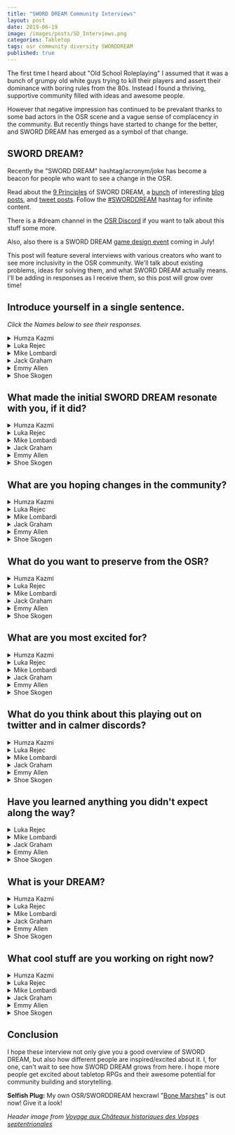 ```yaml
---
title: "SWORD DREAM Community Interviews"
layout: post
date: 2019-06-19
image: /images/posts/SD_Interviews.png
categories: Tabletop
tags: osr community diversity SWORDDREAM
published: true
---
```


The first time I heard about "Old School Roleplaying" I assumed that it was a bunch of grumpy old white guys trying to kill their players and assert their dominance with boring rules from the 80s. Instead I found a thriving, supportive community filled with ideas and awesome people.

However that negative impression has continued to be prevalant thanks to some bad actors in the OSR scene and a vague sense of complacency in the community. But recently things have started to change for the better, and SWORD DREAM has emerged as a symbol of that change.

## SWORD DREAM?

Recently the "SWORD DREAM" hashtag/acronym/joke has become a beacon for people who want to see a change in the OSR. 

Read about the [9 Principles](https://docs.google.com/document/d/1GnbWtwHuCD_HtfjaKWmqrgcTp9F8DwUOi8ZxQ4ANUg4/edit?usp=sharing) of SWORD DREAM, a [bunch](http://graverobbersguide.blogspot.com/2019/06/a-sword-dream.html) of interesting [blog posts](https://rolesrules.blogspot.com/2019/06/post-osr-adventure-gaming-with.html?m=1), and [tweet posts](https://twitter.com/the_strix/status/1116065753206104064). Follow the [#SWORDDREAM](https://twitter.com/search?q=%23SwordDream) hashtag for infinite content.

There is a #dream channel in the [OSR Discord](https://discord.gg/6vqF25E) if you want to talk about this stuff some more.

Also, also there is a SWORD DREAM [game design event](https://itch.io/jam/dreamjam) coming in July!

This post will feature several interviews with various creators who want to see more inclusivity in the OSR community. We'll talk about existing problems, ideas for solving them, and what SWORD DREAM actually means. I'll be adding in responses as I receive them, so this post will grow over time!

## Introduce yourself in a single sentence.
*Click the Names below to see their responses.*

<details>
  <summary>Humza Kazmi</summary>
  <p>"I'm a second-generation Pakistani-American multiclass immigration attorney/RPG creator; after freelancing on Mongoose's PARANOIA line in the 2000s, I began getting into the OSR scene, and am currently a partner with the Hydra Cooperative."</p>
  <p><strong>Blog</strong>: <a href="https://lotbieth.blogspot.com/">Legacy of the Bieth</a></p>
  <p><strong>Twitter</strong>: <a href="https://twitter.com/Allandaros/">@Allandaros</a></p>
</details>
<details>
  <summary>Luka Rejec</summary>
  <p>"I'm a writer and artist and designer. These days I make psychedelic metal roleplaying games."</p>
  <p><strong>Website</strong>: <a href="https://www.wizardthieffighter.com/">Wizard Thief Fighter</a></p>
  <p><a href="https://www.patreon.com/wizardthieffighter/overview"><strong>Patreon</strong></a></p>
</details>
<details>
  <summary>Mike Lombardi</summary>
  <p>"Hello, I'm a software developer by day, fledgling game developer by night, humane IT proponent and aspiring humane nano-publisher; I make some games and write a lot of bad code and try really hard to make working conditions less shitty everywhere I go."</p>
  <p><a href="https://michaeltlombardi.itch.io/"><strong>Itch.io Store Page</strong></a></p>
  <p><a href="https://twitter.com/TrebuchetOps"><strong>@TrebuchetOps</strong></a></p>
</details>
<details>
  <summary>Jack Graham</summary>
  <p>Hi, I'm Jack Graham, formerly the lead writer on the Eclipse Phase RPG, now a game designer in the SWORDDREAM movement.</p>
  <p><a href="http://twitter.com/jackgraham"><strong>@jackgraham</strong></a></p>
  <p><a href="https://www.patreon.com/giantkiller/overview"><strong>Patreon</strong></a></p>
  <p><a href="https://giantkiller.itch.io/"><strong>Itch.io Store Page</strong></a></p>
</details>
<details>
  <summary>Emmy Allen</summary>
  <p>This is Emmy, who makes various games and game-related books, generally with lots of whimsy, body-horror and strangeness, and who blogs at <a href="http://cavegirlgames.blogspot.com">http://cavegirlgames.blogspot.com</a></p>
</details>
<details>
  <summary>Shoe Skogen</summary>
  <p>Shoe Skogen is probably not a cannibal but one can never be too sure. They've been part of the FLAILSNAILS scene almost since the beginning and have played everso many games. And now, run the OSR as Crown-Captain, which is a hard job but someone has to do it.</p>
  <p><a href="The Magic Spoon">http://www.tatterhood.net/</a></p>
  <p><a href="https://twitter.com/shoepixie">@shoepixie</a></p>
</details>

## What made the initial SWORD DREAM resonate with you, if it did?

<details>
  <summary>Humza Kazmi</summary>
  <p>SWORD DREAM resonated with me because of the playful nature of the framing ("Second Wave Of RPG Design / DIY Rules Everything Around Me") and the goal/intention of being something better than the toxicity and wilful blindness that had made up a lot of the OSR scene's interactions on G+.</p>
  <p>The phrase in and of itself is opaque to me - but then again, so are the letters "OSR" together. I don't really care whether a scene is called Sword Dream or CGA or Second Branch or even still OSR, as long as it's a scene that tries to do better than what's come in the past.</p>
</details>
<details>
  <summary>Luka Rejec</summary>
  <p>What was the initial SWORD DREAM? When we cooked up the cookie acronym? That was certainly fun. The fun and humor and tongue-in-cheek silliness. The openness and the friendliness of everyone involved.</p>
  <p>It initially started on the 12th of February 2019 as a few of us got the idea to come up with a new name for a discord server and I suggested "Second Wave of RPG Discord aka S.W.O.R.D." D.R.E.A.M. came via Lombardi two posts later. Then, four posts later, Fiona Geist put the two together. Finally, another four posts later, Galactic Nomad suggested changing the "D" in SWORD to "Design," making it "discord independent."</p>
  <p>It didn't have a single definition or meaning, there were obvious contradictions in the name itself, and it was never proposed as a specific thing—simply a fun, kind, inclusive label for folks and things and activities. Some people decided to view it as a movement, others as a genre, yet others as a meme.</p>
  <p>Then Lombardi shared it on Twitter as a joke and it took off—and what made it truly resonate for me was when it made a lot of quite obnoxious people quite annoyed. That was truly hilarious.</p>
</details>
<details>
  <summary>Mike Lombardi</summary>
  <p>Well, it resonated with me mostly because it resonated with other folks, especially marginalized folx who had been OSR-adjacent, left the OSR, or had never felt like they could belong/try to fit in there.</p>
  <p>It started as a shitpost borne of frustration but very quickly became something more interesting and worthwhile - because those folx leaned into the idea and made it their own.</p>
</details>
<details>
  <summary>Jack Graham</summary>
  <p>Aside from sounding really cool (who doesn't like swords?), I'm gonna be real here: marketing. A lot of my new work fits into the OSR category from an aesthetic standpoint. But I'd been unwilling to call myself an OSR designer, because I felt the scene had some serious problems with alt-righters in its midst.</p><p>SWORDDREAM spoke to the same aesthetic without the baggage, so I jumped in with both feet.</p>
</details>
<details>
  <summary>Emmy Allen</summary>
  <p>Honestly, I don't think it's really anything /new/. It's a new term, sure, but it's more an attempt to find a label for a branch of osr writing & gaming that's pretty easily identified. People call it artpunk or DIY or indie or hipster or whatever, but it's fairly clear what we mean. sword-dream stuff basically just puts a clear name on that whole vague grouping.</p>
</details>
<details>
  <summary>Shoe Skogen</summary>
  <p>Well, SWORDDREAM doesn't resonate with me at all really, but the idea behind it did.  I favour a FIREDREAM, personally. A SNAILDREAM. A STARDREAM. A new start for the OSR, working hard to heal the wounds of the past. It's an irresistible quest: using the humility and understanding we've gained these last five months to make the whole community better, healthier, more open, more kind.</p>
  <p>I am especially  interested in the implicit acceptance I've always found in the OSR being explicit, and I'm interested in the whole scene becoming more friendly for women.</p>
</details>

## What are you hoping changes in the community?

<details>
  <summary>Humza Kazmi</summary>
  <p>I'd like to see an atmosphere that's more broadly welcoming, particularly to folks from marginalized communities and groups. Relatedly, I'd also like to see a broader set of tones and inspirations in the settings and games that we create. Large parts of the OSR scene grabbed onto the crapsack world, black humor, and high lethality of something like WFRP, along with a punk/early metal vibe (in part as a reaction to the bowlderization of AD&D2e). Those things are all awesome and speak deeply to me, but it's good to see more.</p>
  <p>Finally, I'd also like to see a greater willingness to prevent bad actors from dominating conversations and ensuring that people can safely engage with our scene. This is a fraught part, because increased curation and selectivity in engagement can operate at cross-purposes with broadening access and bringing new folks in. I don't have answers for how to strike this balance yet, but I believe that it's something that we can - and must - manage.</p>
</details>
<details>
  <summary>Luka Rejec</summary>
  <p>I don't think the term "community" is appropriate here. What community are we talking about? Roleplaying games? Hobbies? Tabletop games? There isn't a community, there's a shared field of interest, and the OSR is ... let's say ... a genre within it. There are lots of different, sometimes mutually overlapping, communities within this genre space and overlapping it, all with different foci and interests.</p>
  <p>However, I do enjoy it as a sub-genre, a humorous movement of creativity in a new direction, embracing new people and opening up possibilities for different inventions.</p>
</details>
<details>
  <summary>Mike Lombardi</summary>
  <p>I'm hoping it reduces some of the balkanization between the "storygamer" and "osr" scenes, both of which are consistently pushing themselves and have a lot of shared values and plenty of space to grow and learn from each other. I'm also hopeful that by continuing to be loud about our values we can at least get the bigots to self-identify themselves away from the discourse, which they happily seem pretty keen to do.</p>
</details>
<details>
  <summary>Jack Graham</summary>
  <p>I'd like people to be more aware of the politics -- often unspoken, unexamined -- that go into games. We don't all need to be sucked into a 24/7 Woke-a-Thon, but a little more awareness isn't gonna kill anybody. A certain baseline of awareness about who creators are and what they're doing when they're not making games goes a long way. I'd like us to get to a point where someone can pick up a product and enjoy it without having to worry about whether they're supporting someone awful.</p>
  <p>F'rex, I'm really into metal. With some genres, like black metal or viking-inspired music, you have to go through this fucking research process with a new band to make sure they're not crypto-nazis or some kind of fascist. I feel like you have to do that when you pick up an OSR game now, and it sucks. It sucks having to triple-check stuff you like to make sure it's legit. And that's the point of SWORDDREAM.</p>
  <p>I want people to be able to pick up an OSR/SWORDDREAM book and not have to sweat this political stuff. But we've got to be kind of political to get to a point where we can be less on-alert politically all the time, if that makes sense.</p>
</details>
<details>
  <summary>Emmy Allen</summary>
  <p> I think the community is pretty healthy right now, and - frankly - booting out that one asshole recently was the start of that. Once that particular brand of toxic pedantry was excised people took a hard look at the discourse and decided they wanted to move away from his influence. The emergence of sword-dream as a label is just another step in this direction, I think.</p>
</details>
<details>
  <summary>Shoe Skogen</summary>
  <p>Mostly the things I've said - there were a lot of cultural conventions in the OSR that Zak somehow managed to calcify in place. I want to smash them apart and use the pieces to build something much healthier. I want the bits that are unfriendly to women to change into something more open, more cooperative.  And I want options - I want to break out of the same old assumptions and get really experimental about what the OSR can be.  I see that happening already!</p>
</details>

## What do you want to preserve from the OSR?

<details>
  <summary>Humza Kazmi</summary>
  <p>I want to preserve a culture of personal creation and exploration, a tradition of keeping material focused on improving play at the table, and a design interest in classic RPGs, both as inspiration and a useful jumping-off-point for our own designs. While I want to make sure that we (as a group) create a broader diversity of settings, I also have a deep abiding love for grimy picaresque worlds (and will still be focusing the brunt of my design attention thataways).</p>
</details>
<details>
  <summary>Luka Rejec</summary>
  <p>Preserve from the OSR? Well ... everybody's always going to preserve whatever they want, and there was never just one OSR. Some folks looked back on the original games with nostalgia, others with curiosity, others with economy, and yet others with excitement at using simple building blocks to build alternatives, different possibilities and games. All that's staying, of course.</p>
  <p>I'd suggest that folks keep the openness to innovation, difference, and creativity. Also the emphasis on fun and actual play and games over too much theory-crafting.</p>
  <p>But it's fine to move on from some of the more toxic individuals who've built their reputations on aggressively polarizing discussions, name-calling, bullying, and trolling. Behavior like that doesn't do much for the health of any hobby or community. Can't do much about what they decide to call themselves, but folks can move on and make positive changes and creative work instead.</p>
  <p>For myself, I've never been too comfortable with solid labels. I sometimes referred to my works as OSROWHY (OSR or what have you). Nowadays, tongue-in-cheek, I call it psychedelic metal roleplaying. But if I were to pick a descriptor that is sufficient, just roleplaying games is fine. All the rest is chocolate sprinkles and gravy.</p>
</details>
<details>
  <summary>Mike Lombardi</summary>
  <p>I wanna preserve the design, the DIY, the kitbash, the make your fucking vision and give no fucks drive. I wanna keep the experiments, the blogging, the sharing, the daring.</p>
</details>
<details>
  <summary>Jack Graham</summary>
  <p>So much. The aesthetics. The out-there imaginings. The "slam some stuff together and make it work" attitude toward rules. The openness with regards to sharing ideas and making things hackable. There's so much there that's good to work with!</p>
</details>
<details>
  <summary>Emmy Allen</summary>
  <p>Oh, most of it, except for the bit where people are assholes online because of cliqueyness and culture wars.</p>
</details>
<details>
  <summary>Shoe Skogen</summary>
  <p>The freedom and DIY aesthetic, definitely! Anybody can show up and just make shit. That's magical to me.  Also, the feeling of acceptance and tolerance. Some online scenes seem to have no air in them, the window of acceptable creativity feels very narrow and it’s just my nature to strain against that. In the OSR, for all its faults and little invisible walls (and it does have some), there was still always a sense that all one had to do was show up and be rad.  I like this.</p>
</details>

## What are you most excited for?

<details>
  <summary>Humza Kazmi</summary>
  <p>Bringing in new folks with new design ideas. Amplifying the voices of folks who have been interested in this scene, but hesitated due to some of the loud pernicious voices that were given center stage (Zak), and that were never on the stage but loudly insisted that they were (Pundit, Venger).</p>
</details>
<details>
  <summary>Luka Rejec</summary>
  <p>Umm ... the end's in sight for the layout that's been consuming me alive. Book will go to the editors soon. That's exciting. Finally.</p>
</details>
<details>
  <summary>Mike Lombardi</summary>
  <p>I'm most excited to see what the infusion of great designers who didn't feel comfortable in this space can do with the groundwork the OSR laid and how the OSR designers can grow in kind as we just make cool shit.</p>
</details>
<details>
  <summary>Jack Graham</summary>
  <p>We just announced a <a href="https://itch.io/jam/dreamjam">game jam</a> that will run through the month of July. Over 100 people are signed up at the time of this writing. I'm incredibly psyched to see what they create!</p>
</details>
<details>
  <summary>Emmy Allen</summary>
  <p>Iunno. There's a lot of cool stuff, but the various community projects are very interesting.</p>
</details>
<details>
  <summary>Shoe Skogen</summary>
  <p>I'm excited for so many things! The #Dreamjam coming up, for one! And then SUMMERDREAM bundle. The idea of actually printing up Trash planet as a zine. Seeing all the new innovation and change that will come to the osr with this shakeup. Healing the damaged reputation of the OSR, too! So many great creators and so much crazy wonderful DIY energy... It's just a splendid time, really. Exhausting! Very exhausting! But wonderful. I can't get enough.</p>
</details>

## What do you think about this playing out on twitter and in calmer discords?

<details>
  <summary>Humza Kazmi</summary>
  <p>I still miss G+ as a venue, and it's a bit of a shift hopping to Twitter and Discord, but c'est la vie? It's odd seeing smaller groups promote this and grow slowly, but in some ways I think that's really handy for allowing new voices who haven't always been at our table to speak up.</p>
</details>
<details>
  <summary>Luka Rejec</summary>
  <p>I think it's great that it has lots of different people excited, new people jumping in, different ideas, logos, names, games, art, books popping up. It's a fun ferment and cauldron.</p>
  <p>And, as I mentioned, seeing a few nasty and mean-spirited people get incredibly riled up about it is both sad and hilarious at the same time. The serious, pompous, and derogatory way they react to an exuberant and fun moment of online activity and creativity ... that's just so petty.</p>
</details>
<details>
  <summary>Mike Lombardi</summary>
  <p>I think it's been interesting. For my part, I strongly resisted the urge to centralize anything and had to keep juking "But you started this what is the true sword dream" tweets and DMs.</p>
  <p>I think it's absolutely for the best that this has played out in multiple discords and across twitter and in DMs and face to face chats as everyone involved thinks over what they do and do not want, where they're trying to go, and what this means (if anything) to them. That's more likely to be healthy and last than anything I could've planned or tried to organize.</p>
  <p>Kazumi and Jammi and Jack and Mabel and Humza and Fiona and etc are all way smarter than me and them speaking on what they want is the most important part of this whole thing, for me.</p>
</details>
<details>
  <summary>Jack Graham</summary>
  <p>I know it left some people out of the conversation, but having some of our organizational conversations on private discords was really helpful. It cut down the noise and let us talk about what we wanted to be without the chaos of twitter and without detractors being able to throw beer cans in the ring.</p>
  <p>But I hope we're being public and transparent about the outcomes of those conversations, and I've tried to keep a super open door on the Skeleton Wizard discord for anyone who wants to join the discussion in good faith.</p>
</details>
<details>
  <summary>Emmy Allen</summary>
  <p>I've only been tangentially following the discussion tbh. It seems sensible and nice so far, though.</p>
</details>
<details>
  <summary>Shoe Skogen</summary>
  <p>I think I inherently trust Discord more, just because there's more a sense of empathy and warmth than in twitter. Because it’s not showy, there’s a lot less performative nonsense and playing for points.  I do love how easy it is to spread the word on twitter! I like both really, for totally different reasons. </p>
  <p>I will say that discord gives the ability to curate one's group, which has immeasurable use when trying to have really focused, getting - shit-done type talks - which is where most of my important work is happening right now. But twitter is often lower-drain which is really nice. I really like the energy on there sometimes. Also, if you want to nerd out with me over community management, I'm always down.</p>
</details>

## Have you learned anything you didn't expect along the way?

<details>
  <summary>Luka Rejec</summary>
  <p>Should really have made up a shorter acronym. Possibly P.U.G. - Pretentiously Undefined Games.</p>
</details>
<details>
  <summary>Mike Lombardi</summary>
  <p>Mostly I have met a bunch of new designers and learned that I am a soyboy eunuch with inappropriate facial hair. ^_^</p>
</details>
<details>
  <summary>Jack Graham</summary>
  <p>I had no idea how many cool people there were in the left wing of the OSR. Having avoided the OSR label as a designer, I was inadvertently missing out on a really excellent community.</p>
</details>
<details>
  <summary>Emmy Allen</summary>
  <p>Nah. As I said earlier, to my mind this is more attaching a label to a pre-existing scene than creating something new.</p>
</details>
<details>
  <summary>Shoe Skogen</summary>
  <p>Oh, wow. Well, I suppose I've been reminded a little bit how resistant some folk are to things changing. there hasn't really been a lot of that, though! In fact, most of the resistance has come from supposedly woke folks, not liking the idea that cool stuff can come out of the OSR. Mostly though, I've been inspired by the passion and open-mindedness of this little group of crazy weirdos, and how much work has come about because of it.</p>
</details>

## What is your DREAM?

<details>
  <summary>Humza Kazmi</summary>
  <img src="https://static.wixstatic.com/media/c04f2b_3aca1b6b3dd04fc8b6b209c55d8df9fb~mv2_d_2550_1650_s_2.png/v1/fill/w_2262,h_1462,fp_0.50_0.50,q_90/c04f2b_3aca1b6b3dd04fc8b6b209c55d8df9fb~mv2_d_2550_1650_s_2.webp?retry=1">
  <p><i>"R A D I C A L" by <a href="https://www.sara-alfa.com/first">Sara Alfa</a>.</i></p>
</details>
<details>
  <summary>Luka Rejec</summary>
  <p>Keep writing and illustrating games and stories, grow the audience, bring fun to more people, create better products.</p>
</details>
<details>
  <summary>Mike Lombardi</summary>
  <p>My dream is to write open-tables and picaresque supportive games which strongly encourage kitbashing and DIY, high consequences, high agency, and high trust, which help us emergent stories about people in their communities fulfilling their ambitions and the tensions of their lives.</p>
  <p>For the community, my dream is that we're able to support and embrace everyone experimenting and pushing their design skills and ensure we're paying fair wages and making our work accessible, which also means also that the spaces are safe to be in for folks.</p>
</details>
<details>
  <summary>Jack Graham</summary>
  <p>Five years from now, we're gonna look back at the Reign of Obnoxiousness lead by certain obstreperous trolls, and it's gonna seem like a bad dream. We've got a lot of work to do still to get there, but we've made a good start.</p>
</details>
<details>
  <summary>Emmy Allen</summary>
  <p>Spooks in black sunglasses fighting tentacle monsters from deep time, and nobody is a racist.</p>
</details>
<details>
  <summary>Shoe Skogen</summary>
  <p>To make gaming better, always! To narrow it down a bit, my mission this year has been to build bridges between indie games and the OSR, and foster the sharing of content and creativity between two scenes that have been (stupidly, I think) set against one another too often in the past.  Of course I want to make all gaming more inclusive and diverse. </p>
  <p>In terms of DREAMs tho, I have a FIREDREAM. It's a dream about taking same passion and fire that we use to knock down outdated, oppressive regimes and institutions, and using that same fire to warm and nurture a strong, healthy community.  That's my DREAM and I'm writing it into my games, and my everyday.</p>
</details>

## What cool stuff are you working on right now?

<details>
  <summary>Humza Kazmi</summary>
  <p>I'm working on prepping issues 1 and 2 of Hydrazine, our long-delayed but forthcoming magazine. I'm also helping get the Odious Uplands and the omnibus Completely Unfathomable together, working on an omnibus of the Slumbering Ursine Dunes series, and organizing production for Zedeck Siew's Lorn Song of the Bachelor. Beyond that, I've got a pointcrawl module that I'm working on for Legacy of the Bieth.</p>
</details>
<details>
  <summary>Luka Rejec</summary>
  <p>Finishing up the UVG. Releasing the SEACAT rules soon; the loose rpg system is the skeleton of the UVG. Coming up with a pretty cool terrain adventure system for Longwinter. Completing Red Sky Dead City by next year. Talks about an SUD omnibus edition. Finishing my art version of Neoclassical Geek Revival—finally. Electric Bastionlands coming soon. And then a few other projects in various stages of disrepair.</p>
</details>
<details>
  <summary>Mike Lombardi</summary>
  <p>Right now I continue to work on Pentola whilst doing the shepherding for the Beneath the Canals stretch goals, but also my Gondola card game and several freelance writing jobs. Prepping for another round of Pentolan Zinis in the early fall!</p>
</details>
<details>
  <summary>Jack Graham</summary>
  <p>I'm about to release the open playtest of my story game, Battenburgh, about comedically dysfunctional families. Fans of Wes Anderson and Jim Jarmusch's movies should really enjoy it.</p>
  <p>I'm also releasing (monthly-ish) my zine, Skeleton Wizard, which is full of 5e content, story games, and heavy metal-fueled weirdness. Issue #3 will be out around the end of June.</p>
</details>
<details>
  <summary>Emmy Allen</summary>
  <p>Grubby urban fantasy, whimsical ship voyages to the edge of the world, larp stuff.</p>
</details>
<details>
  <summary>Shoe Skogen</summary>
  <p>So much stuff! I’m working on content for the #DREAMJAM of course, mostly pulling apart some game conventions and doing them over again. I’m working on a game called Six Strings with my design partner Erik Bearnhardt. </p>
</details>

## Conclusion

I hope these interview not only give you a good overview of SWORD DREAM, but also how different people are inspired/excited about it. I, for one, can't wait to see how SWORD DREAM grows from here. I hope more people get excited about tabletop RPGs and their awesome potential for community building and storytelling.

**Selfish Plug:** My own OSR/SWORDDREAM hexcrawl "[Bone Marshes](/bone-marshes)" is out now! Give it a look! 

*Header image from [Voyage aux Châteaux historiques des Vosges septentrionales](https://www.flickr.com/photos/britishlibrary/11293603143)*